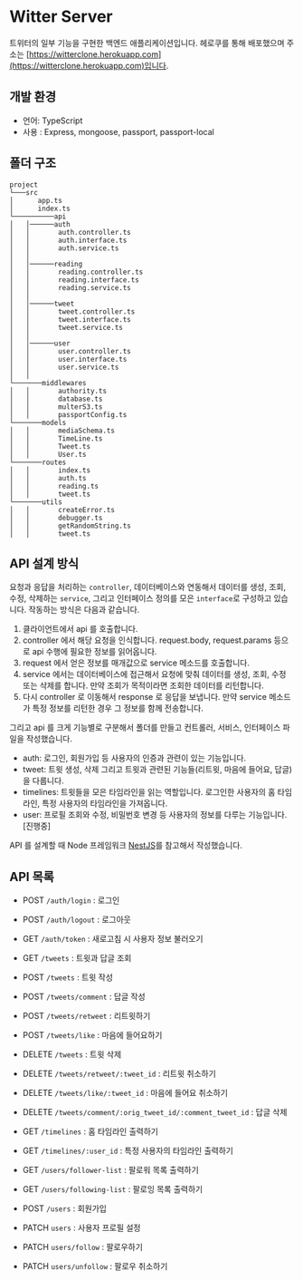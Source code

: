 # Witter Server

트위터의 일부 기능을 구현한 백엔드 애플리케이션입니다. 헤로쿠를 통해 배포했으며 주소는 [https://witterclone.herokuapp.com](https://witterclone.herokuapp.com)입니다.

## 개발 환경

- 언어: TypeScript
- 사용 : Express, mongoose, passport, passport-local

## 폴더 구조

```
project
└───src
│      app.ts
│      index.ts
└──────────api
│   │──────auth
│   │       auth.controller.ts
│   │       auth.interface.ts
│   │       auth.service.ts
│   │
│   │──────reading
│   │       reading.controller.ts
│   │       reading.interface.ts
│   │       reading.service.ts
│   │
│   │──────tweet
│   │       tweet.controller.ts
│   │       tweet.interface.ts
│   │       tweet.service.ts
│   │
│   │──────user
│   │       user.controller.ts
│   │       user.interface.ts
│   │       user.service.ts
│   │
└───────middlewares
│   │       authority.ts
│   │       database.ts
│   │       multerS3.ts
│   │       passportConfig.ts
└───────models
│   │       mediaSchema.ts
│   │       TimeLine.ts
│   │       Tweet.ts
│   │       User.ts
└───────routes
│   │       index.ts
│   │       auth.ts
│   │       reading.ts
│   │       tweet.ts
└───────utils
│   │       createError.ts
│   │       debugger.ts
│   │       getRandomString.ts
│   │       tweet.ts
```

## API 설계 방식

요청과 응답을 처리하는 `controller`, 데이터베이스와 연동해서 데이터를 생성, 조회, 수정, 삭제하는 `service`, 그리고 인터페이스 정의를 모은 `interface`로 구성하고 있습니다. 작동하는 방식은 다음과 같습니다.

1. 클라이언트에서 api 를 호출합니다.
2. controller 에서 해당 요청을 인식합니다. request.body, request.params 등으로 api 수행에 필요한 정보를 읽어옵니다.
3. request 에서 얻은 정보를 매개값으로 service 메소드를 호출합니다.
4. service 에서는 데이터베이스에 접근해서 요청에 맞춰 데이터를 생성, 조회, 수정 또는 삭제를 합니다. 만약 조회가 목적이라면 조회한 데이터를 리턴합니다.
5. 다시 controller 로 이동해서 response 로 응답을 보냅니다. 만약 service 메소드가 특정 정보를 리턴한 경우 그 정보를 함께 전송합니다.

그리고 api 를 크게 기능별로 구분해서 폴더를 만들고 컨트롤러, 서비스, 인터페이스 파일을 작성했습니다.

- auth: 로그인, 회원가입 등 사용자의 인증과 관련이 있는 기능입니다.
- tweet: 트윗 생성, 삭제 그리고 트윗과 관련된 기능들(리트윗, 마음에 들어요, 답글)을 다룹니다.
- timelines: 트윗들을 모은 타임라인을 읽는 역할입니다. 로그인한 사용자의 홈 타임라인, 특정 사용자의 타임라인을 가져옵니다.
- user: 프로필 조회와 수정, 비밀번호 변경 등 사용자의 정보를 다루는 기능입니다. [진행중]

API 를 설계할 때 Node 프레임워크 [NestJS](https://nestjs.com/)를 참고해서 작성했습니다.

## API 목록

- POST `/auth/login` : 로그인
- POST `/auth/logout` : 로그아웃
- GET `/auth/token` : 새로고침 시 사용자 정보 불러오기

- GET `/tweets` : 트윗과 답글 조회
- POST `/tweets` : 트윗 작성
- POST `/tweets/comment` : 답글 작성
- POST `/tweets/retweet` : 리트윗하기
- POST `/tweets/like` : 마음에 들어요하기
- DELETE `/tweets` : 트윗 삭제
- DELETE `/tweets/retweet/:tweet_id` : 리트윗 취소하기
- DELETE `/tweets/like/:tweet_id` : 마음에 들어요 취소하기
- DELETE `/tweets/comment/:orig_tweet_id/:comment_tweet_id` : 답글 삭제

- GET `/timelines` : 홈 타임라인 출력하기
- GET `/timelines/:user_id` : 특정 사용자의 타임라인 출력하기

- GET `/users/follower-list` : 팔로워 목록 출력하기
- GET `/users/following-list` : 팔로잉 목록 출력하기
- POST `/users` : 회원가입
- PATCH `users` : 사용자 프로필 설정
- PATCH `users/follow` : 팔로우하기
- PATCH `users/unfollow` : 팔로우 취소하기
